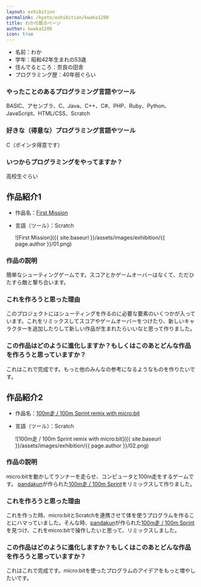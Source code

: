 ```yaml
---
layout: exhibition
permalink: /kyoto/exhibition/kwaka1208
title: わかの展示ページ
author: kwaka1208
icon: true
---
```

- 名前：わか
- 学年：昭和42年生まれの53歳
- 住んでるところ：奈良の田舎
- プログラミング歴：40年弱ぐらい

### やったことのあるプログラミング言語やツール

BASIC、アセンブラ、C、Java、C++、C#、PHP、Ruby、Python、JavaScript、HTML/CSS、Scratch

### 好きな（得意な）プログラミング言語やツール

C（ポインタ得意です）

### いつからプログラミングをやってますか？

高校生ぐらい

## 作品紹介1

- 作品名：[First Mission](https://scratch.mit.edu/projects/68155398/)
- 言語（ツール）：Scratch

    ![First Mission]({{ site.baseurl }}/assets/images/exhibition/{{ page.author }}/01.png)

### 作品の説明

簡単なシューティングゲームです。スコアとかゲームオーバーはなくて、ただひたすら敵と撃ち合います。

### これを作ろうと思った理由

このプロジェクトにはシューティングを作るのに必要な要素のいくつかが入っています。これをリミックスしてスコアやゲームオーバーをつけたり、新しいキャラクターを追加したりして新しい作品が生まれたらいいなと思って作りました。

### この作品はどのように進化しますか？もしくはこのあとどんな作品を作ろうと思っていますか？

これはこれで完成です。もっと他のみんなの参考になるようなものを作りたいです。

## 作品紹介2

- 作品名：[100m走 / 100m Sprint remix with micro:bit](https://scratch.mit.edu/projects/279168171/)
- 言語（ツール）：Scratch

    ![100m走 / 100m Sprint remix with micro:bit]({{ site.baseurl }}/assets/images/exhibition/{{ page.author }}/02.png)

### 作品の説明

micro:bitを動かしてランナーを走らせ、コンピュータと100m走をするゲームです。 [pandakun](https://scratch.mit.edu/users/pandakun/)が作られた[100m走 / 100m Sprint](https://scratch.mit.edu/projects/248761116)をリミックスして作りました。

### これを作ろうと思った理由

これを作った時、micro:bitとScratchを連携させて体を使うプログラムを作ることにハマっていました。そんな時、[pandakun](https://scratch.mit.edu/users/pandakun/)が作られた[100m走 / 100m Sprint](https://scratch.mit.edu/projects/248761116)を見つけ、これをmicro:bitで操作したいと思って、リミックスしました。

### この作品はどのように進化しますか？もしくはこのあとどんな作品を作ろうと思っていますか？

これはこれで完成です。micro:bitを使ったプログラムのアイデアをもっと増やしたいです。
